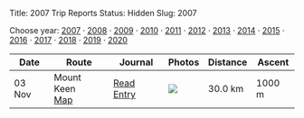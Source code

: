 Title: 2007 Trip Reports
Status: Hidden
Slug: 2007

<p>Choose year: <a href='/reports/2007/'>2007</a> &middot; <a href='/reports/2008/'>2008</a> &middot; <a href='/reports/2009/'>2009</a> &middot; <a href='/reports/2010/'>2010</a> &middot; <a href='/reports/2011/'>2011</a> &middot; <a href='/reports/2012/'>2012</a> &middot; <a href='/reports/2013/'>2013</a> &middot; <a href='/reports/2014/'>2014</a> &middot; <a href='/reports/2015/'>2015</a> &middot; <a href='/reports/2016/'>2016</a> &middot; <a href='/reports/2017/'>2017</a> &middot; <a href='/reports/2018/'>2018</a> &middot; <a href='/reports/2019/'>2019</a> &middot; <a href='/reports/2020/'>2020</a> </p>

<table class='list'>
<thead>
<tr class='list'>
<th class='list'>Date</th>
<th class='list'>Route</th>
<th class='list'>Journal</th>
<th class='list'>Photos</th>
<th class='list'>Distance</th>
<th class='list'>Ascent</th>
</tr>
</thead>

<tbody>

<tr class='list'>
<td class='list'>03 Nov</td>
<td class='list'>Mount Keen<br /><a href='https://invertedworld.co.uk/hillwalking/hillwalk/191'>Map</a></td>
<td class='list'><a href='/blog/2007/11/glen-tanar-and-mount-keen/'>Read Entry</a></td>
<td class='list'><a href='https://www.flickr.com/photos/black_friction/sets/72157602899086070'><img src='https://live.staticflickr.com/2411/1847168714_bad6b52a0b_s.jpg' ></a></td>
<td class='list'>30.0 km</td>
<td class='list'>1000 m</td>
</tr>

</tbody>
</table>

